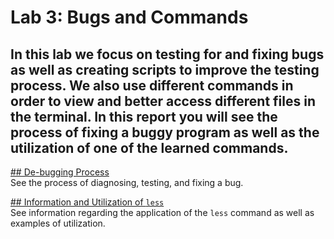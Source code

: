 # Lab 3: Bugs and Commands 
In this lab we focus on testing for and fixing bugs as well as creating scripts to improve the testing process. We also use different commands in order to view and 
better access different files in the terminal. In this report you will see the process of fixing a buggy program as well as the utilization of one of the learned commands.
---
[## De-bugging Process]() \
See the process of diagnosing, testing, and fixing a bug.

[## Information and Utilization of `less`]() \
See information regarding the application of the `less` command as well as examples of utilization.
